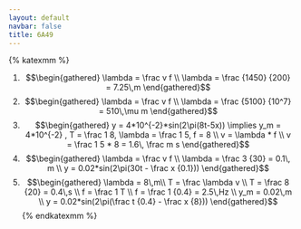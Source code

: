 ```yaml
---
layout: default
navbar: false
title: 6A49
---
```

{% katexmm %}
1. $$\begin{gathered}
	\lambda = \frac v f \\
	\lambda = \frac {1450} {200} = 7.25\,m
\end{gathered}$$
1. $$\begin{gathered}
	\lambda = \frac v f \\
	\lambda = \frac {5100} {10^7} = 510\,\mu m
\end{gathered}$$
1. $$\begin{gathered}
	y = 4*10^{-2}*sin(2\pi(8t-5x)) \implies y_m = 4*10^{-2} , T = \frac 1 8, \lambda = \frac 1 5, f = 8 \\
	v = \lambda * f \\
	v = \frac 1 5 * 8 = 1.6\, \frac m s
\end{gathered}$$
1. $$\begin{gathered}
	\lambda = \frac v f \\
	\lambda = \frac 3 {30} = 0.1\, m \\
	y = 0.02*sin(2\pi(30t - \frac x {0.1}))
\end{gathered}$$
1. $$\begin{gathered}
	\lambda = 8\,m\\
	T = \frac \lambda v \\
	T = \frac 8 {20} = 0.4\,s \\
	f = \frac 1 T \\
	f = \frac 1 {0.4} = 2.5\,Hz \\
	y_m = 0.02\,m \\
	y = 0.02*sin(2\pi(\frac t {0.4} - \frac x {8}))
\end{gathered}$$
{% endkatexmm %}